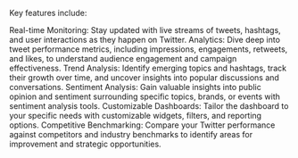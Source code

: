 Key features include:

Real-time Monitoring: Stay updated with live streams of tweets, hashtags, and user interactions as they happen on Twitter.
Analytics: Dive deep into tweet performance metrics, including impressions, engagements, retweets, and likes, to understand audience engagement and campaign effectiveness.
Trend Analysis: Identify emerging topics and hashtags, track their growth over time, and uncover insights into popular discussions and conversations.
Sentiment Analysis: Gain valuable insights into public opinion and sentiment surrounding specific topics, brands, or events with sentiment analysis tools.
Customizable Dashboards: Tailor the dashboard to your specific needs with customizable widgets, filters, and reporting options.
Competitive Benchmarking: Compare your Twitter performance against competitors and industry benchmarks to identify areas for improvement and strategic opportunities.
